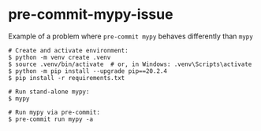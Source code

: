 # pre-commit-mypy-issue
Example of a problem where `pre-commit mypy` behaves differently than `mypy`

```
# Create and activate environment:
$ python -m venv create .venv
$ source .venv/bin/activate  # or, in Windows: .venv\Scripts\activate
$ python -m pip install --upgrade pip==20.2.4
$ pip install -r requirements.txt

# Run stand-alone mypy:
$ mypy

# Run mypy via pre-commit:
$ pre-commit run mypy -a
```
